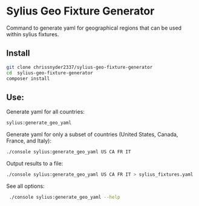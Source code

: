 # Sylius Geo Fixture Generator

Command to generate yaml for geographical regions that can be used within sylius fixtures.

## Install

```bash
git clone chrissnyder2337/sylius-geo-fixture-generator
cd  sylius-geo-fixture-generator
composer install
```

## Use:

Generate yaml for all countries:

```bash
sylius:generate_geo_yaml 
```

Generate yaml for only a subset of countries (United States, Canada, France, and Italy):

```bash
./console sylius:generate_geo_yaml US CA FR IT
```

Output results to a file:
```bash
./console sylius:generate_geo_yaml US CA FR IT > sylius_fixtures.yaml
```


See all options:

```bash
 ./console sylius:generate_geo_yaml --help
```
